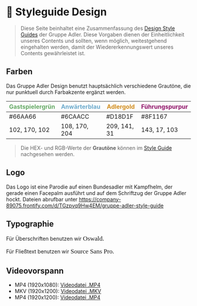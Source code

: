 # :rainbow: Styleguide Design

> Diese Seite beinhaltet eine Zusammenfassung des [Design Style Guides](https://app.frontify.com/d/TGzpvq9Hw4EM/gruppe-adler-style-guide) der Gruppe Adler. Diese Vorgaben dienen der Einheitlichkeit unseres Contents und sollten, wenn möglich, weitestgehend eingehalten werden, damit der Wiedererkennungswert unseres Contents gewährleistet ist.


## Farben
Das Gruppe Adler Design benutzt hauptsächlich verschiedene Grautöne, die nur punktuell durch Farbakzente ergänzt werden.


| <span style="color: #66AA66">Gastspielergrün</span>  | <span style="color: #6CAACC">Anwärterblau</span> | <span style="color: #D18D1F">Adlergold</span> | <span style="color: #8F1167">Führungspurpur</span> |
| ------------- | ------------- | ------------- | ------------- |
| #66AA66  | #6CAACC  | #D18D1F  | #8F1167  |
| 102, 170, 102 | 108, 170, 204  | 209, 141, 31  | 143, 17, 103  |


> Die HEX- und RGB-Werte der **Grautöne** können im [Style Guide](https://app.frontify.com/d/TGzpvq9Hw4EM/gruppe-adler-style-guide#/farben) nachgesehen werden.


## Logo
Das Logo ist eine Parodie auf einen Bundesadler mit Kampfhelm, der gerade einen Facepalm ausführt und auf dem Schriftzug der Gruppe Adler hockt.
Dateien abrufbar unter https://company-89075.frontify.com/d/TGzpvq9Hw4EM/gruppe-adler-style-guide

## Typographie
Für Überschriften benutzen wir <span style="font-family:Oswald; font-size:1.25em">Oswald.</span><br />

Für Fließtext benutzen wir <span style="font-family:Source Sans Pro; font-size:1.25em">Source Sans Pro.</span>

<style>
    @import url('https://fonts.googleapis.com/css?family=Source+Sans+Pro');
    @import url('https://fonts.googleapis.com/css?family=Oswald');
</style>

## Videovorspann
* MP4 (1920x1080): [Videodatei .MP4](http://wiki.gruppe-adler.de/images/Intro-1920x1080.mp4)
* MKV (1920x1200): [Videodatei .MKV](http://wiki.gruppe-adler.de/images/Intro-1920x1200.mkv)
* MP4 (1920x1200): [Videodatei .MP4](http://wiki.gruppe-adler.de/images/Intro-1920x1200.mp4)